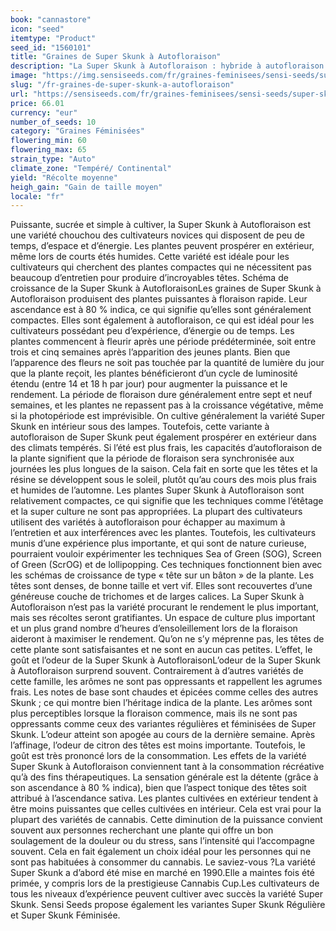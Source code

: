 ```yaml
---
book: "cannastore"
icon: "seed"
itemtype: "Product"
seed_id: "1560101"
title: "Graines de Super Skunk à Autofloraison"
description: "La Super Skunk à Autofloraison : hybride à autofloraison. Dominante indica à 80 %. Culture en intérieur ou extérieur. Idéale pour les cultivateurs novices."
image: "https://img.sensiseeds.com/fr/graines-feminisees/sensi-seeds/super-skunk-automatic-image.png"
slug: "/fr-graines-de-super-skunk-a-autofloraison"
url: "https://sensiseeds.com/fr/graines-feminisees/sensi-seeds/super-skunk-automatic?a_aid=cannastore"
price: 66.01
currency: "eur"
number_of_seeds: 10
category: "Graines Féminisées"
flowering_min: 60
flowering_max: 65
strain_type: "Auto"
climate_zone: "Tempéré/ Continental"
yield: "Récolte moyenne"
heigh_gain: "Gain de taille moyen"
locale: "fr"
---
```

Puissante, sucrée et simple à cultiver, la Super Skunk à Autofloraison est une variété chouchou des cultivateurs novices qui disposent de peu de temps, d’espace et d’énergie. Les plantes peuvent prospérer en extérieur, même lors de courts étés humides. Cette variété est idéale pour les cultivateurs qui cherchent des plantes compactes qui ne nécessitent pas beaucoup d’entretien pour produire d’incroyables têtes. Schéma de croissance de la Super Skunk à AutofloraisonLes graines de Super Skunk à Autofloraison produisent des plantes puissantes à floraison rapide. Leur ascendance est à 80 % indica, ce qui signifie qu’elles sont généralement compactes. Elles sont également à autofloraison, ce qui est idéal pour les cultivateurs possédant peu d’expérience, d’énergie ou de temps. Les plantes commencent à fleurir après une période prédéterminée, soit entre trois et cinq semaines après l’apparition des jeunes plants. Bien que l’apparence des fleurs ne soit pas touchée par la quantité de lumière du jour que la plante reçoit, les plantes bénéficieront d’un cycle de luminosité étendu (entre 14 et 18 h par jour) pour augmenter la puissance et le rendement. La période de floraison dure généralement entre sept et neuf semaines, et les plantes ne repassent pas à la croissance végétative, même si la photopériode est imprévisible. On cultive généralement la variété Super Skunk en intérieur sous des lampes. Toutefois, cette variante à autofloraison de Super Skunk peut également prospérer en extérieur dans des climats tempérés. Si l’été est plus frais, les capacités d’autofloraison de la plante signifient que la période de floraison sera synchronisée aux journées les plus longues de la saison. Cela fait en sorte que les têtes et la résine se développent sous le soleil, plutôt qu’au cours des mois plus frais et humides de l’automne. Les plantes Super Skunk à Autofloraison sont relativement compactes, ce qui signifie que les techniques comme l’étêtage et la super culture ne sont pas appropriées. La plupart des cultivateurs utilisent des variétés à autofloraison pour échapper au maximum à l’entretien et aux interférences avec les plantes. Toutefois, les cultivateurs munis d’une expérience plus importante, et qui sont de nature curieuse, pourraient vouloir expérimenter les techniques Sea of Green (SOG), Screen of Green (ScrOG) et de lollipopping. Ces techniques fonctionnent bien avec les schémas de croissance de type « tête sur un bâton » de la plante. Les têtes sont denses, de bonne taille et vert vif. Elles sont recouvertes d’une généreuse couche de trichomes et de larges calices. La Super Skunk à Autofloraison n’est pas la variété procurant le rendement le plus important, mais ses récoltes seront gratifiantes. Un espace de culture plus important et un plus grand nombre d’heures d’ensoleillement lors de la floraison aideront à maximiser le rendement. Qu’on ne s’y méprenne pas, les têtes de cette plante sont satisfaisantes et ne sont en aucun cas petites. L’effet, le goût et l’odeur de la Super Skunk à AutofloraisonL’odeur de la Super Skunk à Autofloraison surprend souvent. Contrairement à d’autres variétés de cette famille, les arômes ne sont pas oppressants et rappellent les agrumes frais. Les notes de base sont chaudes et épicées comme celles des autres Skunk ; ce qui montre bien l’héritage indica de la plante. Les arômes sont plus perceptibles lorsque la floraison commence, mais ils ne sont pas oppressants comme ceux des variantes régulières et féminisées de Super Skunk. L’odeur atteint son apogée au cours de la dernière semaine. Après l’affinage, l’odeur de citron des têtes est moins importante. Toutefois, le goût est très prononcé lors de la consommation. Les effets de la variété Super Skunk à Autofloraison conviennent tant à la consommation récréative qu’à des fins thérapeutiques. La sensation générale est la détente (grâce à son ascendance à 80 % indica), bien que l’aspect tonique des têtes soit attribué à l’ascendance sativa. Les plantes cultivées en extérieur tendent à être moins puissantes que celles cultivées en intérieur. Cela est vrai pour la plupart des variétés de cannabis. Cette diminution de la puissance convient souvent aux personnes recherchant une plante qui offre un bon soulagement de la douleur ou du stress, sans l’intensité qui l’accompagne souvent. Cela en fait également un choix idéal pour les personnes qui ne sont pas habituées à consommer du cannabis. Le saviez-vous ?La variété Super Skunk a d’abord été mise en marché en 1990.Elle a maintes fois été primée, y compris lors de la prestigieuse Cannabis Cup.Les cultivateurs de tous les niveaux d’expérience peuvent cultiver avec succès la variété Super Skunk. Sensi Seeds propose également les variantes Super Skunk Régulière et Super Skunk Féminisée.
